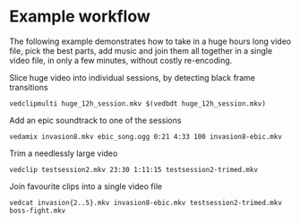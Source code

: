 # Example workflow

The following example demonstrates how to take in a huge hours long video file, pick the best parts, add music and join them all together in a single video file, in only a few minutes, without costly re-encoding.


Slice huge video into individual sessions, by detecting black frame transitions

```
vedclipmulti huge_12h_session.mkv $(vedbdt huge_12h_session.mkv)
```


Add an epic soundtrack to one of the sessions

```
vedamix invasion8.mkv ebic_song.ogg 0:21 4:33 100 invasion8-ebic.mkv
```


Trim a needlessly large video

```
vedclip testsession2.mkv 23:30 1:11:15 testsession2-trimed.mkv
```


Join favourite clips into a single video file

```
vedcat invasion{2..5}.mkv invasion8-ebic.mkv testsession2-trimed.mkv boss-fight.mkv
```
